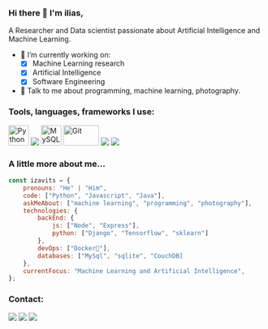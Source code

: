 
### Hi there 👋 I'm ilias,

A Researcher and Data scientist passionate about Artificial Intelligence and Machine Learning.

- 🔭 I’m currently working on:
	- [X] Machine Learning research
	- [X] Artificial Intelligence
	- [X] Software Engineering

- 💬 Talk to me about programming, machine learning, photography.

### Tools, languages, frameworks I use:

<p>
	<img title="Python" alt="Python" src="https://raw.githubusercontent.com/Thomas-George-T/Thomas-George-T/master/assets/python.svg" width="40" height="40" />
	<img src="https://img.icons8.com/color/48/000000/tensorflow.png"/>
	<img title="MySQL" alt="MySQL" src="https://raw.githubusercontent.com/Thomas-George-T/Thomas-George-T/master/assets/mysql.svg" width="40" height="40" />
	<img title="Git" alt="Git" src="https://raw.githubusercontent.com/Thomas-George-T/Thomas-George-T/master/assets/git.svg" width="70" height="40" />
	<img src="https://img.icons8.com/ios-filled/50/000000/javascript-logo.png"/>
	<img src="https://img.icons8.com/color/48/000000/nodejs.png"/>
</p>

### A little more about me...  

```javascript
const izavits = {
    pronouns: "He" | "Him",
    code: ["Python", "Javascript", "Java"],
    askMeAbout: ["machine learning", "programming", "photography"],
    technologies: {
        backEnd: {
            js: ["Node", "Express"],
            python: ["Django", "Tensorflow", "sklearn"]
        },
        devOps: ["Docker🐳"],
        databases: ["MySql", "sqlite", "CouchDB]
    },
    currentFocus: "Machine Learning and Artificial Intelligence",
};
```

### Contact:
<p>
<a target="_blank" href="https://izavits.github.io/"><img src="https://img.shields.io/badge/-WEB-FF4088?style=for-the-badge&logo=Hugo&logoColor=white"></img></a>	
<a target="_blank" href="https://www.linkedin.com/in/izavits"><img src="https://img.shields.io/badge/-LinkedIn-0077B5?style=for-the-badge&logo=Linkedin&logoColor=white"></img></a>
<a target="_blank" href="https://twitter.com/izavits"><img src="https://img.shields.io/badge/-Twitter-1DA1F2?style=for-the-badge&logo=Twitter&logoColor=white"></img></a>
<br>
</p>       
